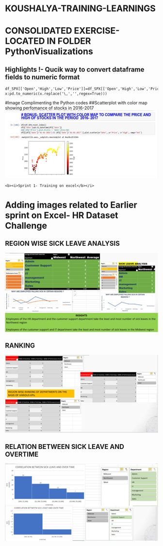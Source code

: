 # KOUSHALYA-TRAINING-LEARNINGS
# CONSOLIDATED EXERCISE-LOCATED IN FOLDER PythonVisualizations
## Highlights !- Qucik way to convert dataframe fields to numeric format
```
df_SPX[['Open','High','Low','Price']]=df_SPX[['Open','High','Low','Price']].apply(lambda x:pd.to_numeric(x.replace('\,','',regex=True)))
```
#Image Complimenting the Python codes
##Scatterplot with color map showing perfomance of stocks in 2016-2017
![Scatterplot with color map showing perfomance of stocks in 2016-2017](./images/insight4.JPG)
```
<b><i>Sprint 1- Training on excel</b></i>
```

# Adding images related to Earlier sprint on Excel- HR Dataset Challenge
## REGION WISE SICK LEAVE ANALYSIS
![REGION WISE SICK LEAVE ANALYSIS](./images/insight1.JPG)
## RANKING
![RANKING](./images/insight2.JPG)
## RELATION BETWEEN SICK LEAVE AND OVERTIME
![RELATION BETWEEN SICK LEAVE AND OVERTIME](./images/insight3.JPG)


